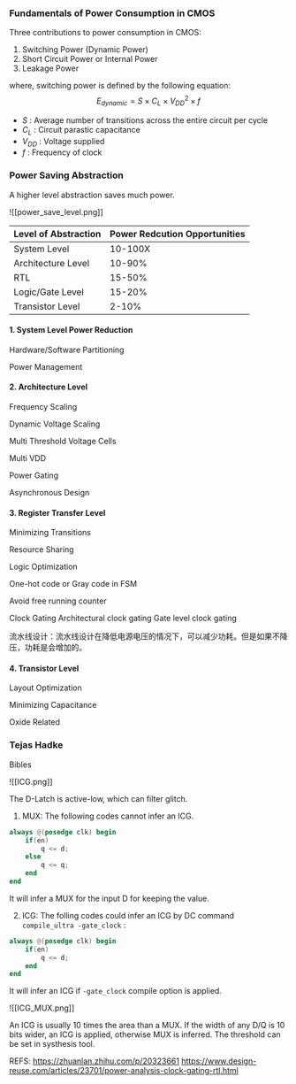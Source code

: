 
### Fundamentals of Power Consumption in CMOS

Three contributions to power consumption in CMOS:
1.  Switching Power (Dynamic Power)
2.  Short Circuit Power or Internal Power
3.  Leakage Power

where, switching power is defined by the following equation:
$$E_{dynamic}=S\times C_L \times V_{DD}^2 \times f$$
- $S$ : Average number of transitions across the entire circuit per cycle
- $C_L$ : Circuit parastic capacitance
- $V_{DD}$ : Voltage supplied
- $f$ : Frequency of clock

### Power Saving Abstraction

A higher level abstraction saves much power.

![[power_save_level.png]]

| Level of Abstraction | Power Redcution Opportunities |
| ---- | ---- |
| System Level | 10-100X |
| Architecture Level | 10-90% |
| RTL | 15-50% |
| Logic/Gate Level | 15-20% |
| Transistor Level | 2-10% |

#### 1. System Level Power Reduction

Hardware/Software Partitioning

Power Management

#### 2. Architecture Level

Frequency Scaling

Dynamic Voltage Scaling

Multi Threshold Voltage Cells

Multi VDD

Power Gating

Asynchronous Design

#### 3. Register Transfer Level

Minimizing Transitions

Resource Sharing

Logic Optimization

One-hot code or Gray code in FSM

Avoid free running counter

Clock Gating
Architectural clock gating
Gate level clock gating

流水线设计：流水线设计在降低电源电压的情况下，可以减少功耗。但是如果不降压，功耗是会增加的。

#### 4. Transistor Level

Layout Optimization

Minimizing Capacitance

Oxide Related

### Tejas Hadke


Bibles

![[ICG.png]]

The D-Latch is active-low, which can filter glitch.

1. MUX: The following codes cannot infer an ICG.

```verilog
always @(posedge clk) begin
	if(en)
		q <= d;
	else
		q <= q;
	end
end
```

It will infer a MUX for the input D for keeping the value.

2. ICG: The folling codes could infer an ICG by DC command `compile_ultra -gate_clock` :

```verilog
always @(posedge clk) begin
	if(en)
		q <= d;
	end
end
```

It will infer an ICG if `-gate_clock` compile option is applied.

![[ICG_MUX.png]]

An ICG is usually 10 times the area than a MUX. If the width of any D/Q is 10 bits wider, an ICG is applied, otherwise MUX is inferred. The threshold can be set in systhesis tool.

REFS: https://zhuanlan.zhihu.com/p/20323661
https://www.design-reuse.com/articles/23701/power-analysis-clock-gating-rtl.html

